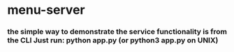 # menu-server

### the simple way to demonstrate the service functionality is from the CLI Just run: python app.py (or python3 app.py on UNIX)
